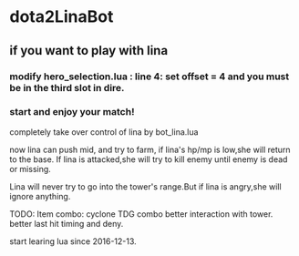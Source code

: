 # dota2LinaBot

## if you want to play with lina
### modify hero_selection.lua : line 4: set offset = 4  and you must be in the <b>third slot in dire</b>.
### start and enjoy your match!

completely take over control of lina by bot_lina.lua 

now lina can push mid, and try to farm, if lina's hp/mp is low,she will return to the base.
If lina is attacked,she will try to kill enemy until enemy is dead or missing.

Lina will never try to go into the tower's range.But if lina is angry,she will ignore anything.


TODO:
Item combo: cyclone TDG combo
better interaction with tower.
better last hit timing and deny.


start learing lua since 2016-12-13.
